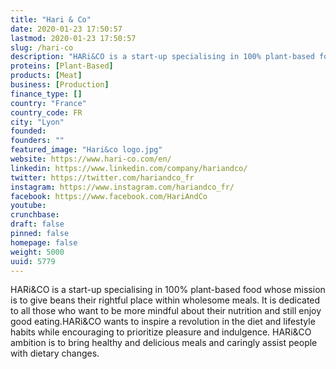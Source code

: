 ```yaml
---
title: "Hari & Co"
date: 2020-01-23 17:50:57
lastmod: 2020-01-23 17:50:57
slug: /hari-co
description: "HARi&CO is a start-up specialising in 100% plant-based food whose mission is to give beans their rightful place within wholesome meals. It is dedicated to all those who want to be more mindful about their nutrition and still enjoy good eating.HARi&CO wants to inspire a revolution in the diet and lifestyle habits while encouraging to prioritize pleasure and indulgence. HARi&CO ambition is to bring healthy and delicious meals and caringly assist people with dietary changes."
proteins: [Plant-Based]
products: [Meat]
business: [Production]
finance_type: []
country: "France"
country_code: FR
city: "Lyon"
founded: 
founders: ""
featured_image: "Hari&co logo.jpg"
website: https://www.hari-co.com/en/
linkedin: https://www.linkedin.com/company/hariandco/
twitter: https://twitter.com/hariandco_fr
instagram: https://www.instagram.com/hariandco_fr/
facebook: https://www.facebook.com/HariAndCo
youtube: 
crunchbase: 
draft: false
pinned: false
homepage: false
weight: 5000
uuid: 5779
---
```

HARi&CO is a start-up specialising in 100% plant-based food whose mission is to give beans their rightful place within wholesome meals. It is dedicated to all those who want to be more mindful about their nutrition and still enjoy good eating.HARi&CO wants to inspire a revolution in the diet and lifestyle habits while encouraging to prioritize pleasure and indulgence. HARi&CO ambition is to bring healthy and delicious meals and caringly assist people with dietary changes.
